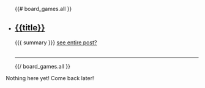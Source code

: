 <ul>
  {{# board_games.all }}
  <li>
    <h2><a href="{{url}}">{{title}}</a></h2>
    {{{ summary }}}
    <a href="{{url}}">see entire post?</a>
  </li>
  <br/>
  <hr class="style-two">
  {{/ board_games.all }}
</ul>

<p class="center">Nothing here yet! Come back later!</p>
